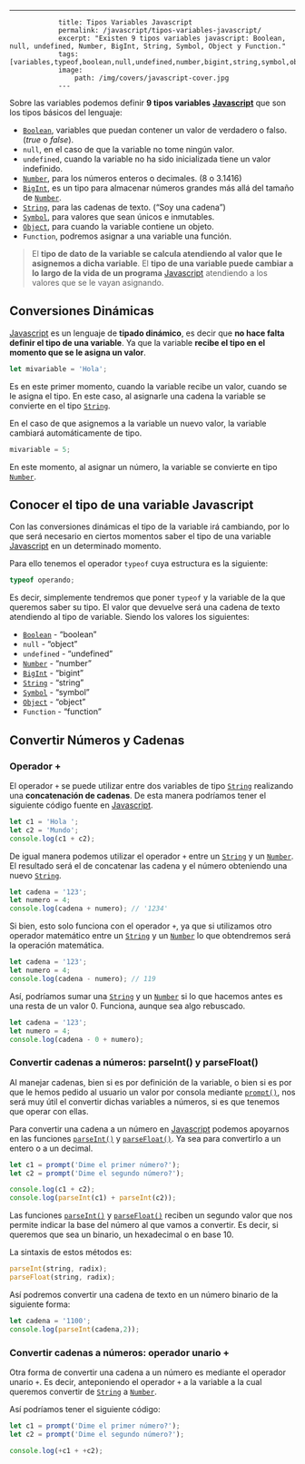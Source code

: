 ---
				title: Tipos Variables Javascript
				permalink: /javascript/tipos-variables-javascript/
				excerpt: "Existen 9 tipos variables javascript: Boolean, null, undefined, Number, BigInt, String, Symbol, Object y Function."
				tags: [variables,typeof,boolean,null,undefined,number,bigint,string,symbol,object,function]
				image:
  					path: /img/covers/javascript-cover.jpg
				---
			
Sobre las variables podemos definir **9 tipos variables** [**Javascript**](https://www.manualweb.net/javascript/) que son los tipos básicos del lenguaje:

- [`Boolean`](https://www.w3api.com/Javascript/Boolean/), variables que puedan contener un valor de verdadero o falso. (_true_ o _false_).
- `null`, en el caso de que la variable no tome ningún valor.
- `undefined`, cuando la variable no ha sido inicializada tiene un valor indefinido.
- [`Number`](https://www.w3api.com/Javascript/Number/), para los números enteros o decimales. (8 o 3.1416)
- [`BigInt`](https://www.w3api.com/Javascript/BigInt/),  es un tipo para almacenar números grandes más allá del tamaño de [`Number`](https://www.w3api.com/Javascript/Number/).
- [`String`](http://www.w3api.com/Javascript/String/), para las cadenas de texto. (“Soy una cadena”)
- [`Symbol`](https://www.w3api.com/Javascript/Symbol/), para valores que sean únicos e inmutables.
- [`Object`](https://www.w3api.com/Javascript/Object/), para cuando la variable contiene un objeto.
- `Function`, podremos asignar a una variable una función.

> El **tipo de dato de la variable se calcula atendiendo al valor que le asignemos a dicha variable**. El **tipo de una variable puede cambiar a lo largo de la vida de un programa** [Javascript](https://www.manualweb.net/javascript/) atendiendo a los valores que se le vayan asignando.


## Conversiones Dinámicas


[Javascript](https://www.manualweb.net/javascript/) es un lenguaje de **tipado dinámico**, es decir que **no hace falta definir el tipo de una variable**. Ya que la variable **recibe el tipo en el momento que se le asigna un valor**.


```javascript
let mivariable = 'Hola';
```


Es en este primer momento, cuando la variable recibe un valor, cuando se le asigna el tipo. En este caso, al asignarle una cadena la variable se convierte en el tipo [`String`](http://www.w3api.com/Javascript/String/).


En el caso de que asignemos a la variable un nuevo valor, la variable cambiará automáticamente de tipo.


```javascript
mivariable = 5;
```


En este momento, al asignar un número, la variable se convierte en tipo [`Number`](https://www.w3api.com/Javascript/Number/).


## Conocer el tipo de una variable Javascript


Con las conversiones dinámicas el tipo de la variable irá cambiando, por lo que será necesario en ciertos momentos saber el tipo de una variable [Javascript](https://www.manualweb.net/javascript/) en un determinado momento.


Para ello tenemos el operador `typeof` cuya estructura es la siguiente:


```javascript
typeof operando;
```


Es decir, simplemente tendremos que poner `typeof` y la variable de la que queremos saber su tipo. El valor que devuelve será una cadena de texto atendiendo al tipo de variable. Siendo los valores los siguientes:

- [`Boolean`](https://www.w3api.com/Javascript/Boolean/) - “boolean”
- `null` - “object”
- `undefined` - “undefined”
- [`Number`](https://www.w3api.com/Javascript/Number/) - “number”
- [`BigInt`](https://www.w3api.com/Javascript/BigInt/) - “bigint”
- [`String`](http://www.w3api.com/Javascript/String/) -  “string”
- [`Symbol`](https://www.w3api.com/Javascript/Symbol/) - “symbol”
- [`Object`](https://www.w3api.com/Javascript/Object/) - “object”
- `Function` - “function”

## Convertir Números y Cadenas


### Operador +


El operador `+` se puede utilizar entre dos variables de tipo [`String`](http://www.w3api.com/Javascript/String/) realizando una **concatenación de cadenas**. De esta manera podríamos tener el siguiente código fuente en [Javascript](https://www.manualweb.net/javascript/).


```javascript
let c1 = 'Hola ';
let c2 = 'Mundo';
console.log(c1 + c2);
```


De igual manera podemos utilizar el operador `+` entre un [`String`](http://www.w3api.com/Javascript/String/) y un [`Number`](https://www.w3api.com/Javascript/Number/). El resultado será el de concatenar las cadena y el número obteniendo una nuevo [`String`](http://www.w3api.com/Javascript/String/).


```javascript
let cadena = '123';
let numero = 4;
console.log(cadena + numero); // '1234'
```


Si bien, esto solo funciona con el operador `+`, ya que si utilizamos otro operador matemático entre un [`String`](http://www.w3api.com/Javascript/String/) y un [`Number`](https://www.w3api.com/Javascript/Number/) lo que obtendremos será la operación matemática.


```javascript
let cadena = '123';
let numero = 4;
console.log(cadena - numero); // 119
```


Así, podríamos sumar una [`String`](http://www.w3api.com/Javascript/String/) y un [`Number`](https://www.w3api.com/Javascript/Number/) si lo que hacemos antes es una resta de un valor 0. Funciona, aunque sea algo rebuscado.


```javascript
let cadena = '123';
let numero = 4;
console.log(cadena - 0 + numero);
```


### Convertir cadenas a números: parseInt() y parseFloat()


Al manejar cadenas, bien si es por definición de la variable, o bien si es por que le hemos pedido al usuario un valor por consola mediante [`prompt()`](https://www.w3api.com/DOM/Window/prompt/), nos será muy útil el convertir dichas variables a números, si es que tenemos que operar con ellas.


Para convertir una cadena a un número en [Javascript](https://www.manualweb.net/javascript/) podemos apoyarnos en las funciones [`parseInt()`](https://w3api.com/Javascript/Number/parseInt/) y [`parseFloat()`](https://w3api.com/Javascript/Number/parseFloat). Ya sea para convertirlo a un entero o a un decimal.


```javascript
let c1 = prompt('Dime el primer número?');
let c2 = prompt('Dime el segundo número?');

console.log(c1 + c2);
console.log(parseInt(c1) + parseInt(c2));
```


Las funciones [`parseInt()`](https://w3api.com/Javascript/Number/parseInt/) y [`parseFloat()`](https://w3api.com/Javascript/Number/parseFloat) reciben un segundo valor que nos permite indicar la base del número al que vamos a convertir. Es decir, si queremos que sea un binario, un hexadecimal o en base 10.


La sintaxis de estos métodos es:


```javascript
parseInt(string, radix);
parseFloat(string, radix);
```


Así podremos convertir una cadena de texto en un número binario de la siguiente forma:


```javascript
let cadena = '1100';
console.log(parseInt(cadena,2));
```


### Convertir cadenas a números: operador unario +


Otra forma de convertir una cadena a un número es mediante el operador unario `+`. Es decir, anteponiendo el operador `+` a la variable a la cual queremos convertir de [`String`](http://www.w3api.com/Javascript/String/) a [`Number`](https://www.w3api.com/Javascript/Number/).


Así podríamos tener el siguiente código:


```javascript
let c1 = prompt('Dime el primer número?');
let c2 = prompt('Dime el segundo número?');

console.log(+c1 + +c2);
```


